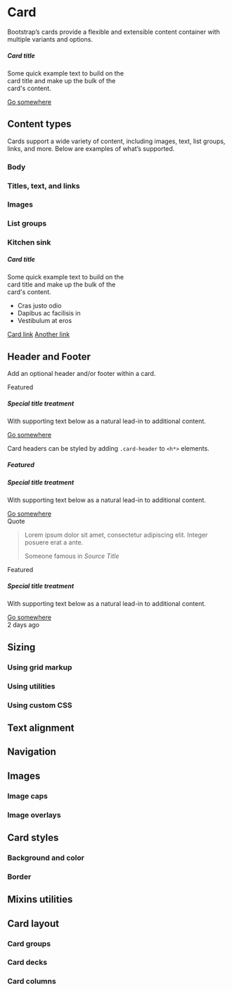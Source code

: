 # Card

<p class="lead">Bootstrap’s cards provide a flexible and extensible content container with multiple variants and options.</p>

<example>
    <div class="card" style="width: 18rem;">
    <!-- <img class="card-img-top" src=".../100px180/" alt="Card image cap"> -->
        <div class="card-body">
            <h5 class="card-title">Card title</h5>
            <p class="card-text">Some quick example text to build on the card title and make up the bulk of the card's content.</p>
            <a href="#" class="btn btn-primary">Go somewhere</a>
        </div>
    </div>
</example>

## Content types

Cards support a wide variety of content, including images, text, list groups, links, and more. Below are examples of what’s supported.

### Body

<example>

</example>

### Titles, text, and links

<example>

</example>

### Images

<example>

</example>

### List groups

<example>

</example>

### Kitchen sink

<example>
    <div class="card" style="width: 18rem;">
        <!-- <img class="card-img-top" src=".../100px180/?text=Image cap" alt="Card image cap"> -->
        <div class="card-body">
            <h5 class="card-title">Card title</h5>
            <p class="card-text">Some quick example text to build on the card title and make up the bulk of the card's content.</p>
        </div>
        <ul class="list-group list-group-flush">
            <li class="list-group-item">Cras justo odio</li>
            <li class="list-group-item">Dapibus ac facilisis in</li>
            <li class="list-group-item">Vestibulum at eros</li>
        </ul>
        <div class="card-body">
            <a href="#" class="card-link">Card link</a>
            <a href="#" class="card-link">Another link</a>
        </div>
    </div>
</example>

## Header and Footer

Add an optional header and/or footer within a card.

<example>
    <div class="card">
        <div class="card-header">
            Featured
        </div>
        <div class="card-body">
            <h5 class="card-title">Special title treatment</h5>
            <p class="card-text">With supporting text below as a natural lead-in to additional content.</p>
            <a href="#" class="btn btn-primary">Go somewhere</a>
        </div>
    </div>
</example>

Card headers can be styled by adding `.card-header` to `<h*>` elements.

<example>
    <div class="card">
        <h5 class="card-header">Featured</h5>
        <div class="card-body">
            <h5 class="card-title">Special title treatment</h5>
            <p class="card-text">With supporting text below as a natural lead-in to additional content.</p>
            <a href="#" class="btn btn-primary">Go somewhere</a>
        </div>
    </div>
</example>

<example>
    <div class="card">
        <div class="card-header">
            Quote
        </div>
        <div class="card-body">
            <blockquote class="blockquote mb-0">
            <p>Lorem ipsum dolor sit amet, consectetur adipiscing elit. Integer posuere erat a ante.</p>
            <footer class="blockquote-footer">Someone famous in <cite title="Source Title">Source Title</cite></footer>
            </blockquote>
        </div>
    </div>
</example>

<example>
    <div class="card text-center">
        <div class="card-header">
            Featured
        </div>
        <div class="card-body">
            <h5 class="card-title">Special title treatment</h5>
            <p class="card-text">With supporting text below as a natural lead-in to additional content.</p>
            <a href="#" class="btn btn-primary">Go somewhere</a>
        </div>
        <div class="card-footer text-muted">
            2 days ago
        </div>
    </div>
</example>

## Sizing

### Using grid markup

<example>

</example>

### Using utilities

<example>

</example>

### Using custom CSS

<example>

</example>

## Text alignment

<example>

</example>

## Navigation

<example>

</example>

<example>

</example>

## Images

### Image caps

<example>

</example>

### Image overlays

<example>

</example>

## Card styles

### Background and color

<example>

</example>

### Border

<example>

</example>

## Mixins utilities

<example>

</example>

## Card layout

### Card groups

<example>

</example>

### Card decks

<example>

</example>

### Card columns

<example>

</example>
